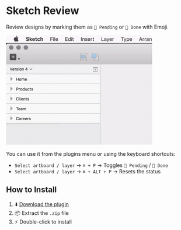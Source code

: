 # Sketch Review

Review designs by marking them as `🔴 Pending` or `🔵 Done` with Emoji. 

<img src="demo.gif" width="400" height="300" />

You can use it from the plugins menu or using the keyboard shortcuts:

- `Select artboard / layer` → `⌘ + P` → Toggles `🔴 Pending` / `🔵 Done`
- `Select artboard / layer` → `⌘ + ALT + P` → Resets the status

## How to Install

1. ⬇️ [Download the plugin](https://github.com/marcelinollano/sketch-review/releases/download/1.0/review.sketchplugin.zip)
2. 📦 Extract the `.zip` file
3. ⚡️ Double-click to install
